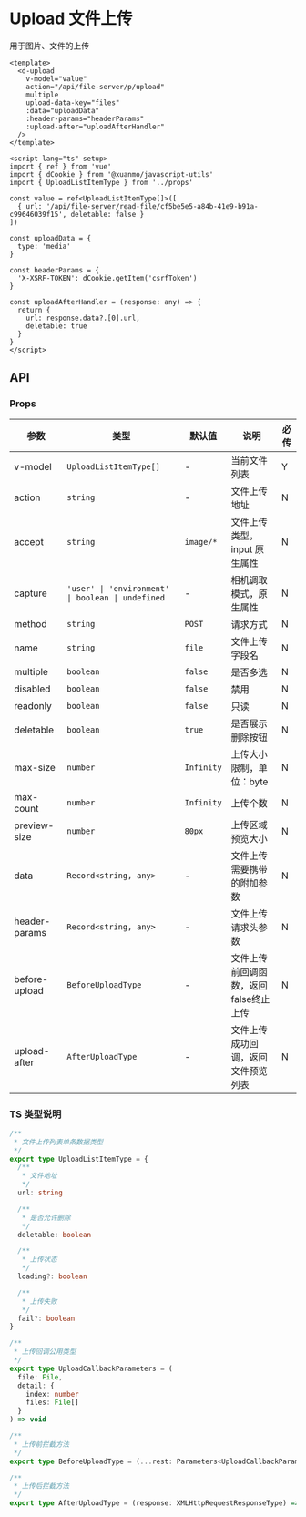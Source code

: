 # Upload 文件上传

用于图片、文件的上传

```vue client=Mobile playground=MUpload
<template>
  <d-upload
    v-model="value"
    action="/api/file-server/p/upload"
    multiple
    upload-data-key="files"
    :data="uploadData"
    :header-params="headerParams"
    :upload-after="uploadAfterHandler"
  />
</template>

<script lang="ts" setup>
import { ref } from 'vue'
import { dCookie } from '@xuanmo/javascript-utils'
import { UploadListItemType } from '../props'

const value = ref<UploadListItemType[]>([
  { url: '/api/file-server/read-file/cf5be5e5-a84b-41e9-b91a-c99646039f15', deletable: false }
])

const uploadData = {
  type: 'media'
}

const headerParams = {
  'X-XSRF-TOKEN': dCookie.getItem('csrfToken')
}

const uploadAfterHandler = (response: any) => {
  return {
    url: response.data?.[0].url,
    deletable: true
  }
}
</script>
```

## API

### Props

|参数|类型|默认值|说明|必传|
|---|----|-----|---|----|
|v-model|`UploadListItemType[]`|-|当前文件列表|Y|
|action|`string`|-|文件上传地址|N|
|accept|`string`|`image/*`|文件上传类型，input 原生属性|N|
|capture|`'user' \| 'environment' \| boolean \| undefined`|-|相机调取模式，原生属性|N|
|method|`string`|`POST`|请求方式|N|
|name|`string`|`file`|文件上传字段名|N|
|multiple|`boolean`|`false`|是否多选|N|
|disabled|`boolean`|`false`|禁用|N|
|readonly|`boolean`|`false`|只读|N|
|deletable|`boolean`|`true`|是否展示删除按钮|N|
|max-size|`number`|`Infinity`|上传大小限制，单位：byte|N|
|max-count|`number`|`Infinity`|上传个数|N|
|preview-size|`number`|`80px`|上传区域预览大小|N|
|data|`Record<string, any>`|-|文件上传需要携带的附加参数|N|
|header-params|`Record<string, any>`|-|文件上传请求头参数|N|
|before-upload|`BeforeUploadType`|-|文件上传前回调函数，返回false终止上传|N|
|upload-after|`AfterUploadType`|-|文件上传成功回调，返回文件预览列表|N|

### TS 类型说明

```typescript
/**
 * 文件上传列表单条数据类型
 */
export type UploadListItemType = {
  /**
   * 文件地址
   */
  url: string

  /**
   * 是否允许删除
   */
  deletable: boolean

  /**
   * 上传状态
   */
  loading?: boolean

  /**
   * 上传失败
   */
  fail?: boolean
}

/**
 * 上传回调公用类型
 */
export type UploadCallbackParameters = (
  file: File,
  detail: {
    index: number
    files: File[]
  }
) => void

/**
 * 上传前拦截方法
 */
export type BeforeUploadType = (...rest: Parameters<UploadCallbackParameters>) => Promise<boolean>

/**
 * 上传后拦截方法
 */
export type AfterUploadType = (response: XMLHttpRequestResponseType) => UploadListItemType
```
